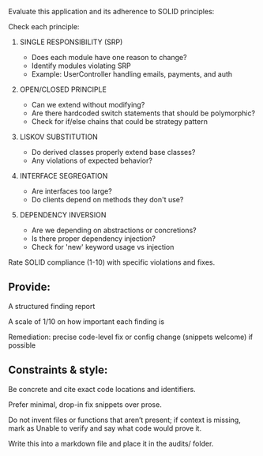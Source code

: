 Evaluate this application and its adherence to SOLID principles:


Check each principle:

1. SINGLE RESPONSIBILITY (SRP)
   - Does each module have one reason to change?
   - Identify modules violating SRP
   - Example: UserController handling emails, payments, and auth

2. OPEN/CLOSED PRINCIPLE
   - Can we extend without modifying?
   - Are there hardcoded switch statements that should be polymorphic?
   - Check for if/else chains that could be strategy pattern

3. LISKOV SUBSTITUTION
   - Do derived classes properly extend base classes?
   - Any violations of expected behavior?

4. INTERFACE SEGREGATION
   - Are interfaces too large?
   - Do clients depend on methods they don't use?

5. DEPENDENCY INVERSION
   - Are we depending on abstractions or concretions?
   - Is there proper dependency injection?
   - Check for 'new' keyword usage vs injection

Rate SOLID compliance (1-10) with specific violations and fixes.

## Provide:

A structured finding report

A scale of 1/10 on how important each finding is

Remediation: precise code-level fix or config change (snippets welcome) if possible

## Constraints & style:

Be concrete and cite exact code locations and identifiers.

Prefer minimal, drop-in fix snippets over prose.

Do not invent files or functions that aren’t present; if context is missing, mark as Unable to verify and say what code would prove it.

Write this into a markdown file and place it in the audits/ folder.

